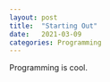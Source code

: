 ```yaml
---
layout: post
title:  "Starting Out"
date:   2021-03-09
categories: Programming
---
```


Programming is cool.